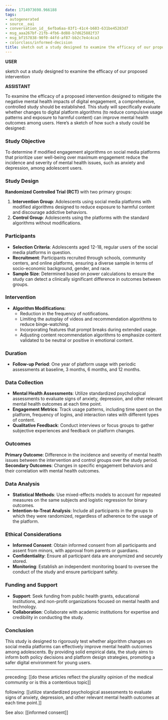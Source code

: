 ```yaml
---
date: 1714973698.966188
tags:
- autogenerated
- source__oai
- conversation_id__6efba6aa-83f1-41c4-b603-631be45283d7
- msg_aaa267bf-21fb-4fb6-8d88-b7d625882f37
- msg_bf157838-90f0-44fd-af87-bb2c7e4c4ca3
- colorclass/informed-decision
title: sketch out a study designed to examine the efficacy of our proposed intervention
---
```


**USER**

sketch out a study designed to examine the efficacy of our proposed intervention


**ASSISTANT**

To examine the efficacy of a proposed intervention designed to mitigate the negative mental health impacts of digital engagement, a comprehensive, controlled study should be established. This study will specifically evaluate whether changes to digital platform algorithms (to reduce compulsive usage patterns and exposure to harmful content) can improve mental health outcomes among users. Here’s a sketch of how such a study could be designed:

### Study Objective
To determine if modified engagement algorithms on social media platforms that prioritize user well-being over maximum engagement reduce the incidence and severity of mental health issues, such as anxiety and depression, among adolescent users.

### Study Design
**Randomized Controlled Trial (RCT)** with two primary groups:
1. **Intervention Group**: Adolescents using social media platforms with modified algorithms designed to reduce exposure to harmful content and discourage addictive behaviors.
2. **Control Group**: Adolescents using the platforms with the standard algorithms without modifications.

### Participants
- **Selection Criteria**: Adolescents aged 12-18, regular users of the social media platforms in question.
- **Recruitment**: Participants recruited through schools, community centers, and online platforms, ensuring a diverse sample in terms of socio-economic background, gender, and race.
- **Sample Size**: Determined based on power calculations to ensure the study can detect a clinically significant difference in outcomes between groups.

### Intervention
- **Algorithm Modifications**:
  - Reduction in the frequency of notifications.
  - Limiting the autoplay of videos and recommendation algorithms to reduce binge-watching.
  - Incorporating features that prompt breaks during extended usage.
  - Adjusting content recommendation algorithms to emphasize content validated to be neutral or positive in emotional content.

### Duration
- **Follow-up Period**: One year of platform usage with periodic assessments at baseline, 3 months, 6 months, and 12 months.

### Data Collection
- **Mental Health Assessments**: Utilize standardized psychological assessments to evaluate signs of anxiety, depression, and other relevant mental health outcomes at each time point.
- **Engagement Metrics**: Track usage patterns, including time spent on the platform, frequency of logins, and interaction rates with different types of content.
- **Qualitative Feedback**: Conduct interviews or focus groups to gather subjective experiences and feedback on platform changes.

### Outcomes
**Primary Outcome**: Difference in the incidence and severity of mental health issues between the intervention and control groups over the study period.
**Secondary Outcomes**: Changes in specific engagement behaviors and their correlation with mental health outcomes.

### Data Analysis
- **Statistical Methods**: Use mixed-effects models to account for repeated measures on the same subjects and logistic regression for binary outcomes.
- **Intention-to-Treat Analysis**: Include all participants in the groups to which they were randomized, regardless of adherence to the usage of the platform.

### Ethical Considerations
- **Informed Consent**: Obtain informed consent from all participants and assent from minors, with approval from parents or guardians.
- **Confidentiality**: Ensure all participant data are anonymized and securely stored.
- **Monitoring**: Establish an independent monitoring board to oversee the conduct of the study and ensure participant safety.

### Funding and Support
- **Support**: Seek funding from public health grants, educational institutions, and non-profit organizations focused on mental health and technology.
- **Collaboration**: Collaborate with academic institutions for expertise and credibility in conducting the study.

### Conclusion
This study is designed to rigorously test whether algorithm changes on social media platforms can effectively improve mental health outcomes among adolescents. By providing solid empirical data, the study aims to inform both policy decisions and platform design strategies, promoting a safer digital environment for young users.


---

preceding: [[do these articles reflect the plurality opinion of the medical community or is this a contentious topic]]  


following: [[utilize standardized psychological assessments to evaluate signs of anxiety, depression, and other relevant mental health outcomes at each time point.]]

See also: [[informed consent]]